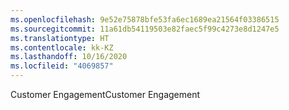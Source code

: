 ```yaml
---
ms.openlocfilehash: 9e52e75878bfe53fa6ec1689ea21564f03386515
ms.sourcegitcommit: 11a61db54119503e82faec5f99c4273e8d1247e5
ms.translationtype: HT
ms.contentlocale: kk-KZ
ms.lasthandoff: 10/16/2020
ms.locfileid: "4069857"
---
```

<span data-ttu-id="46f50-101">Customer Engagement</span><span class="sxs-lookup"><span data-stu-id="46f50-101">Customer Engagement</span></span>